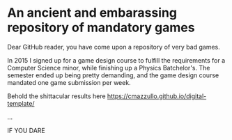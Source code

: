 # An ancient and embarassing repository of mandatory games

Dear GitHub reader, you have come upon a repository of very bad games.

In 2015 I signed up for a game design course to fulfill the requirements for a Computer Science minor,
while finishing up a Physics Batchelor's. The semester ended up being pretty demanding, and the game
design course mandated one game submission per week.

Behold the shittacular results here https://cmazzullo.github.io/digital-template/

...

IF YOU DARE
